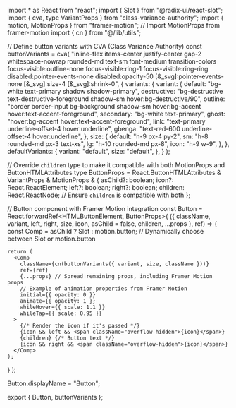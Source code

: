 import * as React from "react";
import { Slot } from "@radix-ui/react-slot";
import { cva, type VariantProps } from "class-variance-authority";
import { motion, MotionProps } from "framer-motion"; // Import MotionProps from framer-motion
import { cn } from "@/lib/utils";

// Define button variants with CVA (Class Variance Authority)
const buttonVariants = cva(
  "inline-flex items-center justify-center gap-2 whitespace-nowrap rounded-md text-sm font-medium transition-colors focus-visible:outline-none focus-visible:ring-1 focus-visible:ring-ring disabled:pointer-events-none disabled:opacity-50 [&_svg]:pointer-events-none [&_svg]:size-4 [&_svg]:shrink-0",
  {
    variants: {
      variant: {
        default: "bg-white text-primary shadow shadow-primary",
        destructive: "bg-destructive text-destructive-foreground shadow-sm hover:bg-destructive/90",
        outline: "border border-input bg-background shadow-sm hover:bg-accent hover:text-accent-foreground",
        secondary: "bg-white text-primary",
        ghost: "hover:bg-accent hover:text-accent-foreground",
        link: "text-primary underline-offset-4 hover:underline",
        gbenga: "text-red-600 underline-offset-4 hover:underline",
      },
      size: {
        default: "h-9 px-4 py-2",
        sm: "h-8 rounded-md px-3 text-xs",
        lg: "h-10 rounded-md px-8",
        icon: "h-9 w-9",
      },
    },
    defaultVariants: {
      variant: "default",
      size: "default",
    },
  }
);

// Override `children` type to make it compatible with both MotionProps and ButtonHTMLAttributes
type ButtonProps = React.ButtonHTMLAttributes<HTMLButtonElement> &
  VariantProps<typeof buttonVariants> &
  MotionProps & {
    asChild?: boolean;
    icon?: React.ReactElement;
    left?: boolean;
    right?: boolean;
    children: React.ReactNode; // Ensure `children` is compatible with both
};

// Button component with Framer Motion integration
const Button = React.forwardRef<HTMLButtonElement, ButtonProps>(
  ({ className, variant, left, right, size, icon, asChild = false, children, ...props }, ref) => {
    const Comp = asChild ? Slot : motion.button; // Dynamically choose between Slot or motion.button

    return (
      <Comp
        className={cn(buttonVariants({ variant, size, className }))}
        ref={ref}
        {...props} // Spread remaining props, including Framer Motion props
        // Example of animation properties from Framer Motion
        initial={{ opacity: 0 }}
        animate={{ opacity: 1 }}
        whileHover={{ scale: 1.1 }}
        whileTap={{ scale: 0.95 }}
      >
        {/* Render the icon if it's passed */}
        {icon && left && <span className="overflow-hidden">{icon}</span>}
        {children} {/* Button text */}
        {icon && right && <span className="overflow-hidden">{icon}</span>}
      </Comp>
    );
  }
);

Button.displayName = "Button";

export { Button, buttonVariants };

